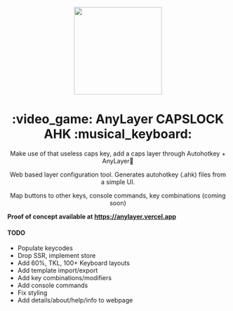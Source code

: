 <p align="center"><img height="200" src="https://user-images.githubusercontent.com/14796164/128657779-3583832f-1393-439f-8cb2-67de0a91fc2b.png"></p>
<h1 align="center">:video_game: AnyLayer CAPSLOCK AHK :musical_keyboard:</h1>
<p align="center">Make use of that useless caps key, add a caps layer through Autohotkey + AnyLayer🎇</p>
<p align="center">Web based layer configuration tool. Generates autohotkey (.ahk) files from a simple UI.</p>
  
<p align="center">Map buttons to other keys, console commands, key combinations (coming soon)</p>

<strong>Proof of concept available at https://anylayer.vercel.app</strong>

<h4>TODO</h4>
<ul>
   <li>Populate keycodes</li>
   <li>Drop SSR, implement store</li>
   <li>Add 60%, TKL, 100+ Keyboard layouts</li>
   <li>Add template import/export</li>
   <li>Add key combinations/modifiers</li>
   <li>Add console commands</li>
   <li>Fix styling</li>
   <li>Add details/about/help/info to webpage</li>
</ul>
